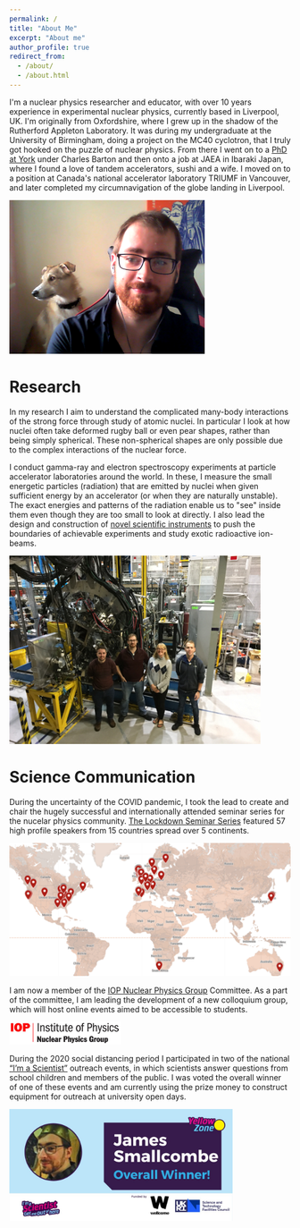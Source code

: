 ```yaml
---
permalink: /
title: "About Me"
excerpt: "About me"
author_profile: true
redirect_from: 
  - /about/
  - /about.html
---
```


<!--About Me
======-->
I'm a nuclear physics researcher and educator, with over 10 years experience in experimental nuclear physics, currently based in Liverpool, UK. I'm originally from Oxfordshire, where I grew up in the shadow of the Rutherford Appleton Laboratory. It was during my undergraduate at the University of Birmingham, doing a project on the MC40 cyclotron, that I truly got hooked on the puzzle of nuclear physics. From there I went on to a [PhD at York](https://etheses.whiterose.ac.uk/5136/) under Charles Barton and then onto a job at JAEA in Ibaraki Japan, where I found a love of tandem accelerators, sushi and a wife. I moved on to a position at Canada's national accelerator laboratory TRIUMF in Vancouver, and later completed my circumnavigation of the globe landing in Liverpool.

<!-- ![Picture of my dog and I in home office during lockdown](/images/AndDog1.png "Dog and I") -->
<img src="/images/AndDog1.png" alt="Picture of my dog and I in home office during lockdown" width="350"/>

Research 
======
In my research I aim to understand the complicated many-body interactions of the strong force through study of atomic nuclei.
In particular I look at how nuclei often take deformed rugby ball or even pear shapes, rather than being simply spherical.
These non-spherical shapes are only possible due to the complex interactions of the nuclear force.

I conduct gamma-ray and electron spectroscopy experiments at particle accelerator laboratories around the world. In these, I measure the small energetic particles (radiation) that are emitted by nuclei when given sufficient energy by an accelerator (or when they are naturally unstable). The exact energies and patterns of the radiation enable us to "see" inside them even though they are too small to look at directly.
I also lead the design and construction of [novel scientific instruments](https://jsmallcombe.github.io/detectors/) to push the boundaries of achievable experiments and study exotic radioactive ion-beams.

<img src="/images/grif.jpg" alt="Photo of group in front of GRIFFIN" width="450"/>

Science Communication
======
During the uncertainty of the COVID pandemic, I took the lead to create and chair the hugely successful and internationally attended seminar series for the nucelar physics community. [The Lockdown Seminar Series](http://www.lockdownseminars.co.uk/) featured 57 high­ profile speakers from 15 countries spread over 5 continents.

<img src="/images/LockdownSeminarsMap.png" alt="World map pinpointing international speaker locations" width="600"/>

I am now a member of the [IOP Nuclear Physics Group](https://www.iop.org/physics-community/special-interest-groups/nuclear-physics-group) Committee. As a part of the committee, I am leading the development of a new colloquium group, which will host online events aimed to be accessible to students.

<img src="/images/iop.jpg" alt="IOP logo" width="200"/>

During the 2020 social distancing period I participated in two of the national [“I’m a Scientist”](https://imascientist.org.uk/) outreach events, in which scientists answer questions from school children and members of the public. I was voted the overall winner of one of these events and am currently using the prize money to construct equipment for outreach at university open days.

<img src="/images/imasci.jpeg" alt="I'm a scientists winner banner" width="400"/>



